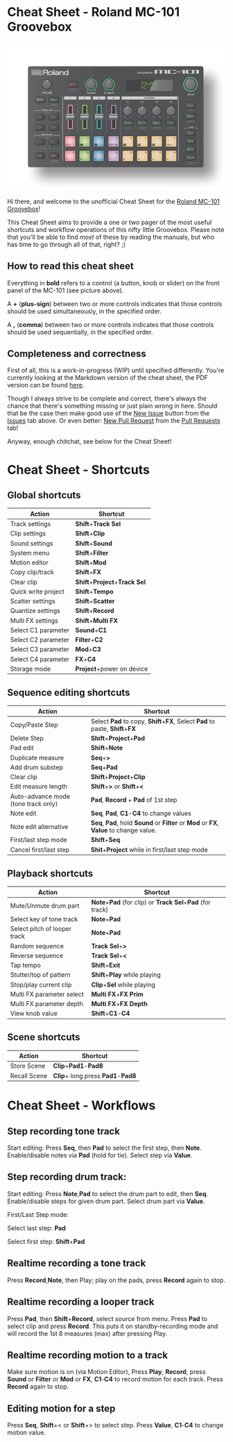 # Cheat Sheet - Roland MC-101 Groovebox

![Roland MC-101 Diagram](mc-101.PNG)

Hi there, and welcome to the unofficial Cheat Sheet for the [Roland MC-101 Groovebox](https://www.roland.com/global/products/mc-101/)! 

This Cheat Sheet aims to provide a one or two pager of the most useful shortcuts and workflow operations of this nifty little Groovebox. Please note that you'll be able to find *most* of these by reading the manuals, but who has time to go through all of that, right? ;)

## How to read this cheat sheet

Everything in **bold** refers to a control (a button, knob or slider) on the front panel of the MC-101 (see picture above). 

A **+** (**plus-sign**) between two or more controls indicates that those controls should be used simultaneously, in the specified order. 

A **,** (**comma**) between two or more controls indicates that those controls should be used sequentially, in the specified order.

## Completeness and correctness
First of all, this is a work-in-progress (WIP) until specified differently. You're currently looking at the Markdown version of the cheat sheet, the PDF version can be found [here](mc101-cheatsheet.pdf).

Though I always strive to be complete and correct, there's always the chance that there's something missing or just plain wrong in here. Should that be the case then make good use of the [New Issue](https://github.com/NLxAROSA/mc101cheatsheet/issues/new/choose) button from the [Issues](https://github.com/NLxAROSA/mc101cheatsheet/issues) tab above. Or even better: [New Pull Request](https://github.com/NLxAROSA/mc101cheatsheet/compare) from the [Pull Requests](https://github.com/NLxAROSA/mc101cheatsheet/pulls) tab! 

Anyway, enough chitchat, see below for the Cheat Sheet!


# Cheat Sheet - Shortcuts

## Global shortcuts

|Action|Shortcut|
|-----------------------------------|-----------------------------------|
|Track settings|**Shift**+**Track Sel**|
|Clip settings|**Shift**+**Clip**|
|Sound settings|**Shift**+**Sound**|
|System menu|**Shift**+**Filter**|
|Motion editor|**Shift**+**Mod**|
|Copy clip/track|**Shift**+**FX**|
|Clear clip|**Shift**+**Project**+**Track Sel**|
|Quick write project|**Shift**+**Tempo**|
|Scatter settings|**Shift**+**Scatter**|
|Quantize settings|**Shift**+**Record**|
|Multi FX settings|**Shift**+**Multi FX**|
|Select C1 parameter|**Sound**+**C1**|
|Select C2 parameter|**Filter**+**C2**|
|Select C3 parameter|**Mod**+**C3**|
|Select C4 parameter|**FX**+**C4**|
|Storage mode|**Project**+power on device|

## Sequence editing shortcuts

|Action|Shortcut|
|-----------------------------------|-----------------------------------|
|Copy/Paste Step|Select **Pad** to copy, **Shift**+**FX**, Select **Pad** to paste, **Shift**+**FX**|
|Delete Step|**Shift**+**Project**+**Pad**|
|Pad edit|**Shift**+**Note**|
|Duplicate measure|**Seq**+**>**|
|Add drum substep|**Seq**+**Pad**|
|Clear clip|**Shift**+**Project**+**Clip**|
|Edit measure length|**Shift**+**>** or **Shift**+**<**|
|Auto-advance mode (tone track only)|**Pad**, **Record** + **Pad** of 1st step|
|Note edit|**Seq**, **Pad**, **C1**-**C4** to change values|
|Note edit alternative|**Seq**, **Pad**, hold **Sound** or **Filter** or **Mod** or **FX**, **Value** to change value.|
|First/last step mode|**Shift**+**Seq**|
|Cancel first/last step|**Shit**+**Project** while in first/last step mode|

## Playback shortcuts

|Action|Shortcut|
|-----------------------------------|-----------------------------------|
|Mute/Unmute drum part|**Note**+**Pad** (for clip) or **Track Sel**+**Pad** (for track)|
|Select key of tone track|**Note**+**Pad**|
|Select pitch of looper track|**Note**+**Pad**|
|Random sequence|**Track Sel**+**>**|
|Reverse sequence|**Track Sel**+**<**|
|Tap tempo|**Shift**+**Exit**|
|Stutter/top of pattern|**Shift**+**Play** while playing|
|Stop/play current clip|**Clip**+**Sel** while playing|
|Multi FX parameter select|**Multi FX**+**FX Prim**|
|Multi FX parameter depth|**Multi FX**+**FX Depth**|
|View knob value|**Shift**+**C1**-**C4**|


## Scene shortcuts

|Action|Shortcut|
|-----------------------------------|-----------------------------------|
|Store Scene|**Clip**+**Pad1**-**Pad8**|
|Recall Scene|**Clip**+ long press **Pad1**-**Pad8**|


# Cheat Sheet - Workflows


## Step recording tone track

Start editing: Press **Seq**, then **Pad** to select the first step, then **Note**. Enable/disable notes via **Pad** (hold for tie). Select step via **Value**.


## Step recording drum track:

Start editing: Press **Note**,**Pad** to select the drum part to edit, then **Seq**. Enable/disable steps for given drum part. Select drum part via **Value**.


First/Last Step mode:


Select last step: **Pad**

Select first step: **Shift**+**Pad**


## Realtime recording a tone track

Press **Record**,**Note**, then Play; play on the pads, press **Record** again to stop.


## Realtime recording a looper track

Press **Pad**, then **Shift**+**Record**, select source from menu. Press **Pad** to select clip and press **Record**. This puts it on standby-recording mode and will record the 1st 8 measures (max) after pressing Play.


## Realtime recording motion to a track

Make sure motion is on (via Motion Editor), Press **Play**, **Record**, press **Sound** or **Filter** or **Mod** or **FX**, **C1**-**C4** to record motion for each track. Press **Record** again to stop.


## Editing motion for a step

Press **Seq**, **Shift**+< or **Shift**+> to select step. Press **Value**, **C1**-**C4** to change motion value.

